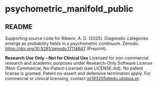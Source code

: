 # psychometric_manifold_public
## README

Supporting source code for Ribeiro, A. D. (2025). Diagnostic categories emerge as probability fields in a psychometric continuum. Zenodo. https://doi.org/10.5281/zenodo.17114647 (Preprint).

**Research Use Only – Not for Clinical Use**
Licensed for non-commercial research and academic purposes under Research-Only Software License (Non-Commercial, No-Patent-License) (see LICENSE.md).
No patent license is granted. Patent no-assert and defensive termination apply.
For commercial or clinical licensing, contact [ist193205@edu.ulisboa.pt](mailto:ist193205@edu.ulisboa.pt).
